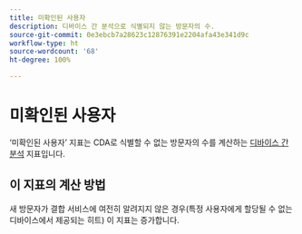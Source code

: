 ```yaml
---
title: 미확인된 사용자
description: 디바이스 간 분석으로 식별되지 않는 방문자의 수.
source-git-commit: 0e3ebcb7a28623c12876391e2204afa43e341d9c
workflow-type: ht
source-wordcount: '68'
ht-degree: 100%

---
```


# 미확인된 사용자

‘미확인된 사용자’ 지표는 CDA로 식별할 수 없는 방문자의 수를 계산하는 [디바이스 간 분석](../cda/overview.md) 지표입니다.

## 이 지표의 계산 방법

새 방문자가 결합 서비스에 여전히 알려지지 않은 경우(특정 사용자에게 할당될 수 없는 디바이스에서 제공되는 히트) 이 지표는 증가합니다.
